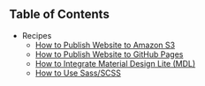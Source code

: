 ## Table of Contents

- Recipes
  - [How to Publish Website to Amazon S3](recipes/deploy-to-amazon-s3.md)
  - [How to Publish Website to GitHub Pages](recipes/deploy-to-github-pages.md)
  - [How to Integrate Material Design Lite (MDL)](recipes/how-to-integrate-material-design-lite.md)
  - [How to Use Sass/SCSS](recipes/how-to-use-sass.md)
